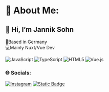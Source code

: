 # 💫 About Me:
## 👋 Hi, I’m Jannik Sohn
📍Based in Germany <br>
💻Mainly Nuxt/Vue Dev

![JavaScript](https://img.shields.io/badge/javascript-%23323330.svg?style=for-the-badge&logo=javascript&logoColor=%23F7DF1E) ![TypeScript](https://img.shields.io/badge/typescript-%23007ACC.svg?style=for-the-badge&logo=typescript&logoColor=white) ![HTML5](https://img.shields.io/badge/html5-%23E34F26.svg?style=for-the-badge&logo=html5&logoColor=white) ![Vue.js](https://img.shields.io/badge/vue.js-%2335495e.svg?style=for-the-badge&logo=vuedotjs&logoColor=%234FC08D)

### 🌐 Socials:
[![Instagram](https://img.shields.io/badge/Instagram-%23E4405F.svg?logo=Instagram&logoColor=white)](https://instagram.com/janniksohn)
[![Static Badge](https://img.shields.io/badge/janniksohn.dev-6366f1?style=plastic&logo=nuxtdotjs&label=My%20Website&color=6366f1)](https://janniksohn.dev)
